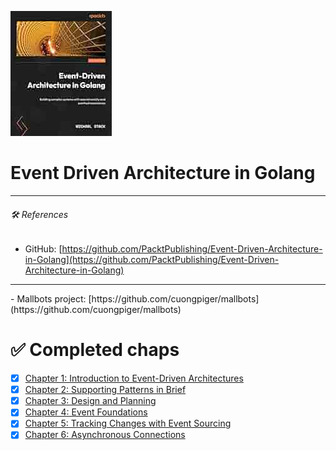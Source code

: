 ![](./assets/cover.png)
# Event Driven Architecture in Golang

<hr>

###### 🛠️ *References*
- GitHub: [https://github.com/PacktPublishing/Event-Driven-Architecture-in-Golang](https://github.com/PacktPublishing/Event-Driven-Architecture-in-Golang)
<hr>
- Mallbots project: [https://github.com/cuongpiger/mallbots](https://github.com/cuongpiger/mallbots)

# ✅ Completed chaps
- [x] [Chapter 1: Introduction to Event-Driven Architectures](./chap01/README.md)
- [x] [Chapter 2: Supporting Patterns in Brief](./chap02/README.md)
- [x] [Chapter 3: Design and Planning](./chap03/README.md)
- [x] [Chapter 4: Event Foundations](./chap04/README.md)
- [x] [Chapter 5: Tracking Changes with Event Sourcing](./chap05/README.md)
- [x] [Chapter 6: Asynchronous Connections](./chap06/README.md)

